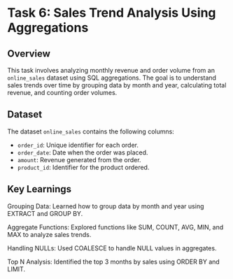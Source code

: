 # Task 6: Sales Trend Analysis Using Aggregations

## Overview
This task involves analyzing monthly revenue and order volume from an `online_sales` dataset using SQL aggregations. The goal is to understand sales trends over time by grouping data by month and year, calculating total revenue, and counting order volumes.

## Dataset
The dataset `online_sales` contains the following columns:
- `order_id`: Unique identifier for each order.
- `order_date`: Date when the order was placed.
- `amount`: Revenue generated from the order.
- `product_id`: Identifier for the product ordered.
  
## Key Learnings
Grouping Data: Learned how to group data by month and year using EXTRACT and GROUP BY.

Aggregate Functions: Explored functions like SUM, COUNT, AVG, MIN, and MAX to analyze sales trends.

Handling NULLs: Used COALESCE to handle NULL values in aggregates.

Top N Analysis: Identified the top 3 months by sales using ORDER BY and LIMIT.
